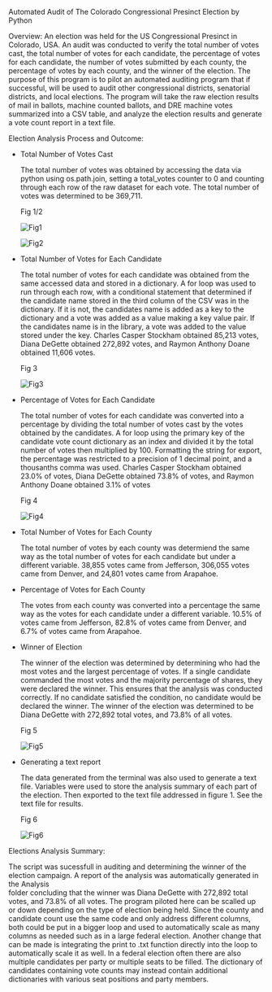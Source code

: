 Automated Audit of The Colorado Congressional Presinct Election by Python

Overview: 
An election was held for the US Congressional Presinct in Colorado, USA. An audit was conducted to verify the total number of votes cast, the total number of votes for each candidate, the percentage of votes for each candidate, the number of votes submitted by each county, the percentage of votes by each county, and the winner of the election.  The purpose of this program is to pilot an automated auditing program that if successful, will be used to audit other congressional districts, senatorial districts, and local elections.  The program will take the raw election results of mail in ballots, machine counted ballots, and DRE machine votes summarized into a CSV table, and analyze the election results and generate a vote count report in a text file.

Election Analysis Process and Outcome:

  * Total Number of Votes Cast
      
       The total number of votes was obtained by accessing the data via python using os.path.join, setting a total_votes counter to 0 and counting through each row of  the raw dataset for each vote.  The total number of votes was determined to be 369,711.
       
       Fig 1/2
       
       ![Fig1](https://user-images.githubusercontent.com/108313294/179325742-cde3815a-0150-42ef-b0f8-4171c2219f0d.png)
       
       ![Fig2](https://user-images.githubusercontent.com/108313294/179325752-b71d593d-6777-4b6d-9353-f1eb997023ec.png)


  * Total Number of Votes for Each Candidate

      The total number of votes for each candidate was obtained from the same accessed data and stored in a dictionary.  A for loop was used to run through each row,    with a conditional statement that determined if the candidate name stored in the third column of the CSV was in the dictionary.  If it is not, the candidates name    is added as a key to the dictionary and a vote was added as a value making a key value pair. If the candidates name is in the library, a vote was added to the         value stored under the key. Charles Casper Stockham obtained 85,213 votes, Diana DeGette obtained 272,892 votes, and Raymon Anthony Doane obtained 11,606 votes.
      
      Fig 3
      
      ![Fig3](https://user-images.githubusercontent.com/108313294/179325761-fb4c1cf2-1a3f-4364-a53d-823efdf6a8fb.png)

      
  * Percentage of Votes for Each Candidate
      
      The total number of votes for each candidate was converted into a percentage by dividing the total number of votes cast by the votes obtained by the candidates.  A for loop using the primary key of the candidate vote count dictionary as an index and divided it by the total number of votes then multiplied by 100. Formatting the string for export, the percentage was restricted to a precision of 1 decimal point, and a thousanths comma was used. Charles Casper Stockham obtained 23.0% of votes, Diana DeGette obtained 73.8% of votes, and Raymon Anthony Doane obtained 3.1% of votes
      
      Fig 4
      
      ![Fig4](https://user-images.githubusercontent.com/108313294/179325769-1fe23f0f-f26d-4c63-87aa-37dd4e6831c6.png)
      
  * Total Number of Votes for Each County

     The total number of votes by each county was determiend the same way as the total number of votes for each candidate but under a different variable.  38,855 votes came from Jefferson, 306,055 votes came from Denver, and 24,801 votes came from Arapahoe.
    
  * Percentage of Votes for Each County
    
      The votes from each county was converted into a percentage the same way as the votes for each candidate under a different variable. 10.5% of votes came from Jefferson, 82.8% of votes came from Denver, and 6.7% of votes came from Arapahoe.
      
      
  * Winner of Election 

      The winner of the election was determined by determining who had the most votes and the largest percentage of votes.  If a single candidate commanded the most votes and the majority percentage of shares, they were declared the winner.  This ensures that the analysis was conducted correctly.  If no candidate satisfied the condition, no candidate would be declared the winner. The winner of the election was determined to be Diana DeGette with 272,892 total votes, and 73.8% of all votes.
      
      Fig 5
      
      ![Fig5](https://user-images.githubusercontent.com/108313294/179325783-fba8118b-9f24-44db-b28d-0e7cb152ac25.png)
      
  * Generating a text report

      The data generated from the terminal was also used to generate a text file.  Variables were used to store the analysis summary of each part of the election.  Then exported to the text file addressed in figure 1.  See the text file for results.
      
      Fig 6
      
      ![Fig6](https://user-images.githubusercontent.com/108313294/179325791-ee697a9b-f75c-414f-87c7-f7da38967670.png)
      
 Elections Analysis Summary:
 
   The script was sucessfull in auditing and determining the winner of the election campaign.  A report of the analysis was automatically generated in the Analysis    
folder concluding that the winner was Diana DeGette with 272,892 total votes, and 73.8% of all votes.  The program piloted here can be scalled up or down depending on 
the type of election being held. Since the county and candidate count use the same code and only address different columns, both could be put in a bigger loop and used 
to automatically scale as many columns as needed such as in a large federal election.  Another change that can be made is integrating the print to .txt function 
directly into the loop to automatically scale it as well. In a federal election often there are also multiple candidates per party or multiple seats to be filled. The 
dictionary of candidates containing vote counts may instead contain additional dictionaries with various seat positions and party members.  
